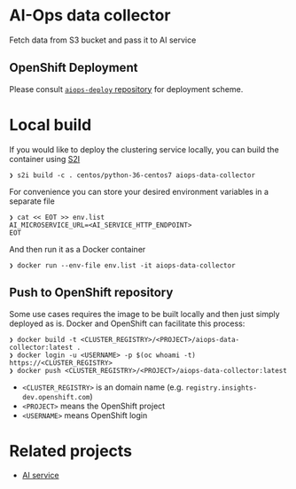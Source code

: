 # AI-Ops data collector

Fetch data from S3 bucket and pass it to AI service

## OpenShift Deployment

Please consult [`aiops-deploy` repository](https://github.com/tumido/aiops-deploy) for deployment scheme.

# Local build

If you would like to deploy the clustering service locally, you can build the container using [S2I](https://github.com/openshift/source-to-image)

```
❯ s2i build -c . centos/python-36-centos7 aiops-data-collector
```

For convenience you can store your desired environment variables in a separate file

```
❯ cat << EOT >> env.list
AI_MICROSERVICE_URL=<AI_SERVICE_HTTP_ENDPOINT>
EOT
```

And then run it as a Docker container

```
❯ docker run --env-file env.list -it aiops-data-collector
```

## Push to OpenShift repository

Some use cases requires the image to be built locally and then just simply deployed as is. Docker and OpenShift can facilitate this process:

```
❯ docker build -t <CLUSTER_REGISTRY>/<PROJECT>/aiops-data-collector:latest .
❯ docker login -u <USERNAME> -p $(oc whoami -t) https://<CLUSTER_REGISTRY>
❯ docker push <CLUSTER_REGISTRY>/<PROJECT>/aiops-data-collector:latest
```

- `<CLUSTER_REGISTRY>` is an domain name (e.g. `registry.insights-dev.openshift.com`)
- `<PROJECT>` means the OpenShift project
- `<USERNAME>` means OpenShift login

# Related projects

- [AI service](https://github.com/RedHatInsights/aicoe-insights-clustering)
